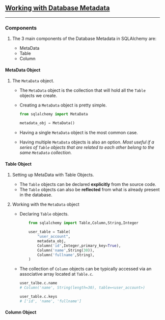 ## [Working with Database Metadata](https://docs.sqlalchemy.org/en/14/core/metadata.html)

---

### Components

1. The 3 main components of the Database Metadata in SQLAlchemy are:

   - MetaData
   - Table
   - Column

#### MetaData Object

1. The `MetaData` object.

   - The `MetaData` object is the collection that will hold all the `Table` objects we create.
   - Creating a `MetaData` object is pretty simple.

     ```python
     from sqlalchemy import MetaData

     metadata_obj = MetaData()

     ```

   - Having a single `MetaData` object is the most common case.
   - Having multiple `MetaData` objects is also an option.
     _Most useful if a series of `Table` objects that are related to each other belong to the same `MetaData` collection._

#### Table Object

1. Setting up MetaData with Table Objects.

   - The `Table` objects can be declared **explicitly** from the source code.
   - The `Table` objects can also be **reflected** from what is already present in the database.

2. Working with the `MetaData` object

   - Declaring `Table` objects.

     ```python
         from sqlalchemy import Table,Column,String,Integer

         user_table = Table(
             "user_account",
             metadata_obj,
             Column('id',Integer,primary_key=True),
             Column('name',String(30)),
             Column('fullname',String),
         )
     ```

   - The collection of `Column` objects can be typically accessed via an associative array located at `Table.c`.

     ```python
     user_talbe.c.name
     # Column('name', String(length=30), table=<user_account>)

     user_table.c.keys
     # ['id', 'name', 'fullname']

     ```

#### Column Object
